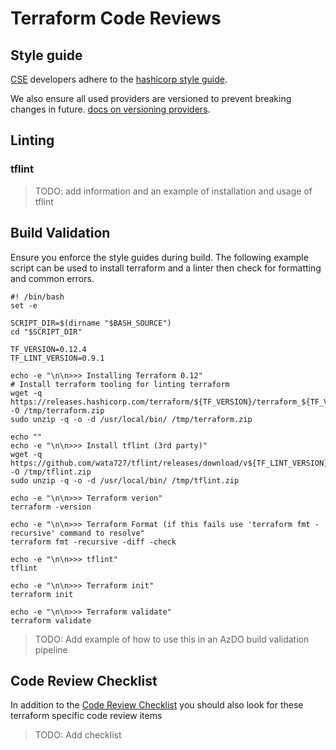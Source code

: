 # Terraform Code Reviews

## Style guide

[CSE](../../CSE.md) developers adhere to the [hashicorp style guide](https://www.terraform.io/docs/configuration/style.html).

We also ensure all used providers are versioned to prevent breaking changes in future. [docs on versioning providers](https://www.terraform.io/docs/configuration/providers.html#provider-versions).

## Linting

### tflint

> TODO: add information and an example of installation and usage of tflint

## Build Validation

Ensure you enforce the style guides during build. The following example script can be used to install terraform and a linter
then check for formatting and common errors.

```shell
#! /bin/bash
set -e

SCRIPT_DIR=$(dirname "$BASH_SOURCE")
cd "$SCRIPT_DIR"

TF_VERSION=0.12.4
TF_LINT_VERSION=0.9.1

echo -e "\n\n>>> Installing Terraform 0.12"
# Install terraform tooling for linting terraform
wget -q https://releases.hashicorp.com/terraform/${TF_VERSION}/terraform_${TF_VERSION}_linux_amd64.zip -O /tmp/terraform.zip
sudo unzip -q -o -d /usr/local/bin/ /tmp/terraform.zip

echo ""
echo -e "\n\n>>> Install tflint (3rd party)"
wget -q https://github.com/wata727/tflint/releases/download/v${TF_LINT_VERSION}/tflint_linux_amd64.zip -O /tmp/tflint.zip
sudo unzip -q -o -d /usr/local/bin/ /tmp/tflint.zip

echo -e "\n\n>>> Terraform verion"
terraform -version

echo -e "\n\n>>> Terraform Format (if this fails use 'terraform fmt -recursive' command to resolve"
terraform fmt -recursive -diff -check

echo -e "\n\n>>> tflint"
tflint

echo -e "\n\n>>> Terraform init"
terraform init

echo -e "\n\n>>> Terraform validate"
terraform validate
```

> TODO: Add example of how to use this in an AzDO build validation pipeline

## Code Review Checklist

In addition to the [Code Review Checklist](../readme.md) you should also look for these terraform specific code review items

> TODO: Add checklist
